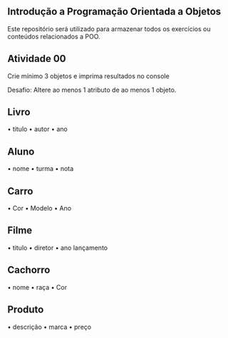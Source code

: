 ## Introdução a Programação Orientada a Objetos

Este repositório será utilizado para armazenar todos os exercícios ou conteúdos relacionados a POO.

## Atividade 00

Crie mínimo 3 objetos e imprima resultados no console

Desafio:
Altere ao menos 1 atributo de ao menos 1 objeto.

## Livro

• titulo
• autor
• ano

## Aluno

• nome
• turma
• nota

## Carro

• Cor
• Modelo
• Ano

## Filme

• titulo
• diretor
• ano lançamento

## Cachorro

• nome
• raça
• Cor

## Produto

• descrição
• marca
• preço